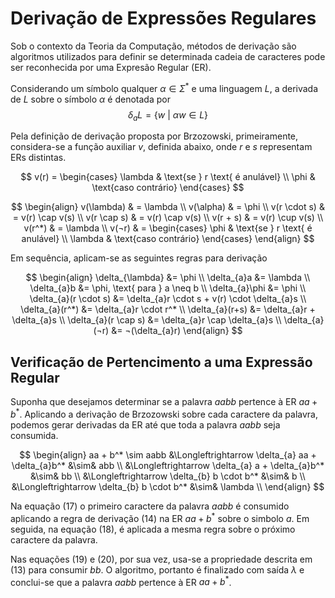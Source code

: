 # Derivação de Expressões Regulares


Sob o contexto da Teoria da Computação, métodos de derivação são algoritmos  utilizados para definir se determinada cadeia de caracteres pode ser reconhecida por uma Expresão Regular (ER). 

Considerando um símbolo qualquer $\alpha \in \Sigma^*$ e uma linguagem $L$, a derivada de $L$ sobre o símbolo $\alpha$ é denotada por
$$
    \delta_{a}L =  \{w \ |\ \alpha w \in L\}
$$
 
Pela definição de derivação proposta por Brzozowski, primeiramente, considera-se a função auxiliar $v$, definida abaixo, onde $r$ e $s$ representam ERs distintas.

$$
    v(r) =
    \begin{cases}
        \lambda & \text{se } r \text{ é anulável} \\
        \phi & \text{caso contrário}
    \end{cases}
$$

$$
    \begin{align}
        v(\lambda) & = \lambda \\
        v(\alpha) & = \phi \\
        v(r \cdot s) & = v(r) \cap v(s) \\
        v(r \cap s) & = v(r) \cap v(s) \\
        v(r + s) & = v(r) \cup v(s) \\
        v(r^*) & = \lambda \\
        v(¬r) & =
        \begin{cases}
            \phi & \text{se } r \text{ é anulável} \\
            \lambda & \text{caso contrário}
        \end{cases}
    \end{align}
$$

Em sequência, aplicam-se as seguintes regras para derivação

$$
    \begin{align}
        \delta_{\lambda} &= \phi \\
        \delta_{a}a &= \lambda \\
        \delta_{a}b &= \phi, \text{ para } a \neq b \\
        \delta_{a}\phi &= \phi \\
        \delta_{a}(r \cdot s) &= \delta_{a}r \cdot s + v(r) \cdot \delta_{a}s \\
        \delta_{a}(r^*) &= \delta_{a}r \cdot r^* \\
        \delta_{a}(r+s) &= \delta_{a}r + \delta_{a}s \\
        \delta_{a}(r \cap s) &= \delta_{a}r \cap \delta_{a}s \\
        \delta_{a}(¬r) &= ¬(\delta_{a}r) 
    \end{align}
$$

##  Verificação de Pertencimento a uma Expressão Regular

Suponha que desejamos determinar se a palavra $aabb$ pertence à ER $aa + b^*$. Aplicando a derivação de Brzozowski sobre cada caractere da palavra, podemos gerar derivadas da ER até que toda a palavra $aabb$ seja consumida.

$$
\begin{align}
    aa + b^* \sim aabb &\Longleftrightarrow \delta_{a} aa + \delta_{a}b^* &\sim& abb \\
                        &\Longleftrightarrow \delta_{a} a + \delta_{a}b^* &\sim& bb \\
                        &\Longleftrightarrow \delta_{b} b \cdot b^* &\sim& b \\
                        &\Longleftrightarrow \delta_{b} b \cdot b^* &\sim& \lambda \\
 \end{align}
$$

Na equação $(17)$ o primeiro caractere da palavra $aabb$ é consumido aplicando a regra de derivação $(14)$ na ER $aa + b^*$ sobre o simbolo $a$. Em seguida, na equação $(18)$, é aplicada a mesma regra sobre o próximo caractere da palavra.

Nas equações $(19)$ e $(20)$, por sua vez, usa-se a propriedade descrita em $(13)$ para consumir $bb$. O algoritmo, portanto é finalizado com saída $\lambda$ e conclui-se que a palavra $aabb$ pertence à ER $aa + b^*$.